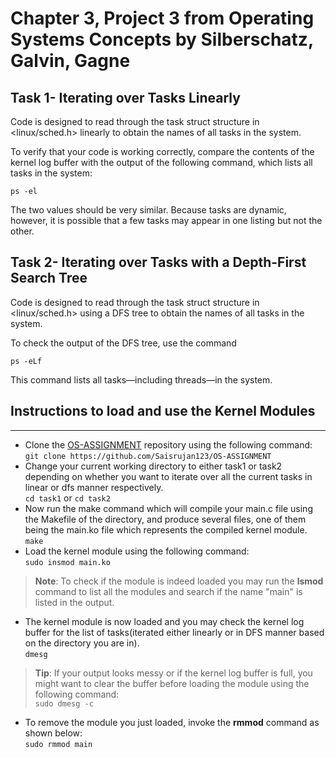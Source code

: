 # Chapter 3, Project 3 from Operating Systems Concepts by Silberschatz, Galvin, Gagne
## Task 1- Iterating over Tasks Linearly
Code is designed to read through the task struct structure in <linux/sched.h> linearly to obtain the names of all tasks in the system.

To verify that your code is working correctly, compare the contents of the kernel log buffer with the output of the following command, which lists all tasks in the system:

	ps -el

The two values should be very similar. Because tasks are dynamic, however, it is possible that a few tasks may appear in one listing but not the other.

## Task 2- Iterating over Tasks with a Depth-First Search Tree
Code is designed to read through the task struct structure in <linux/sched.h> using a DFS tree to obtain the names of all tasks in the system.

To check the output of the DFS tree, use the command 

	ps -eLf

This command lists all tasks—including threads—in the system.


## Instructions to load and use the Kernel Modules
***
* Clone the [OS-ASSIGNMENT](https://github.com/Saisrujan123/OS-ASSIGNMENT) repository using the following command:\
`git clone https://github.com/Saisrujan123/OS-ASSIGNMENT`
* Change your current working directory to either task1 or task2 depending on whether you want to iterate over all the current tasks in linear or dfs manner respectively.\
`cd task1`  or   `cd task2`
* Now run the make command which will compile your main.c file using the Makefile of the directory, and produce several files, one of them being the main.ko file which represents the compiled kernel module.\
`make`
* Load the kernel module using the following command:\
`sudo insmod main.ko`
>**Note**: To check if the module is indeed loaded you may run the **lsmod** command to list all the modules and search if the name "main" is listed in the output.
* The kernel module is now loaded and you may check the kernel log buffer for the list of tasks(iterated either linearly or in DFS manner based on the directory you are in).\
`dmesg`
>**Tip**: If your output looks messy or if the kernel log buffer is full, you might want to clear the buffer before loading the module using the following command:\
`sudo dmesg -c`
* To remove the module you just loaded, invoke the **rmmod** command as shown below:\
`sudo rmmod main`
